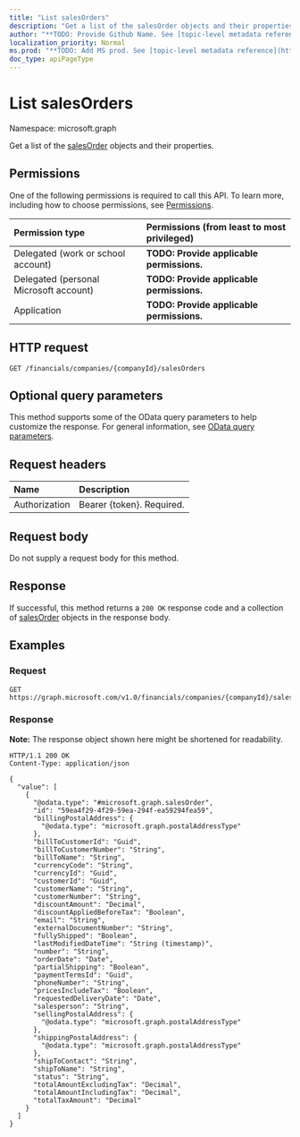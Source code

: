 ```yaml
---
title: "List salesOrders"
description: "Get a list of the salesOrder objects and their properties."
author: "**TODO: Provide Github Name. See [topic-level metadata reference](https://msgo.azurewebsites.net/add/document/guidelines/metadata.html#topic-level-metadata)**"
localization_priority: Normal
ms.prod: "**TODO: Add MS prod. See [topic-level metadata reference](https://msgo.azurewebsites.net/add/document/guidelines/metadata.html#topic-level-metadata)**"
doc_type: apiPageType
---
```


# List salesOrders
Namespace: microsoft.graph



Get a list of the [salesOrder](../resources/salesorder.md) objects and their properties.

## Permissions
One of the following permissions is required to call this API. To learn more, including how to choose permissions, see [Permissions](/graph/permissions-reference).

|Permission type|Permissions (from least to most privileged)|
|:---|:---|
|Delegated (work or school account)|**TODO: Provide applicable permissions.**|
|Delegated (personal Microsoft account)|**TODO: Provide applicable permissions.**|
|Application|**TODO: Provide applicable permissions.**|

## HTTP request

<!-- {
  "blockType": "ignored"
}
-->
``` http
GET /financials/companies/{companyId}/salesOrders
```

## Optional query parameters
This method supports some of the OData query parameters to help customize the response. For general information, see [OData query parameters](/graph/query-parameters).

## Request headers
|Name|Description|
|:---|:---|
|Authorization|Bearer {token}. Required.|

## Request body
Do not supply a request body for this method.

## Response

If successful, this method returns a `200 OK` response code and a collection of [salesOrder](../resources/salesorder.md) objects in the response body.

## Examples

### Request
<!-- {
  "blockType": "request",
  "name": "list_salesorder"
}
-->
``` http
GET https://graph.microsoft.com/v1.0/financials/companies/{companyId}/salesOrders
```


### Response
**Note:** The response object shown here might be shortened for readability.
<!-- {
  "blockType": "response",
  "truncated": true,
  "@odata.type": "Collection(microsoft.graph.salesOrder)"
}
-->
``` http
HTTP/1.1 200 OK
Content-Type: application/json

{
  "value": [
    {
      "@odata.type": "#microsoft.graph.salesOrder",
      "id": "59ea4f29-4f29-59ea-294f-ea59294fea59",
      "billingPostalAddress": {
        "@odata.type": "microsoft.graph.postalAddressType"
      },
      "billToCustomerId": "Guid",
      "billToCustomerNumber": "String",
      "billToName": "String",
      "currencyCode": "String",
      "currencyId": "Guid",
      "customerId": "Guid",
      "customerName": "String",
      "customerNumber": "String",
      "discountAmount": "Decimal",
      "discountAppliedBeforeTax": "Boolean",
      "email": "String",
      "externalDocumentNumber": "String",
      "fullyShipped": "Boolean",
      "lastModifiedDateTime": "String (timestamp)",
      "number": "String",
      "orderDate": "Date",
      "partialShipping": "Boolean",
      "paymentTermsId": "Guid",
      "phoneNumber": "String",
      "pricesIncludeTax": "Boolean",
      "requestedDeliveryDate": "Date",
      "salesperson": "String",
      "sellingPostalAddress": {
        "@odata.type": "microsoft.graph.postalAddressType"
      },
      "shippingPostalAddress": {
        "@odata.type": "microsoft.graph.postalAddressType"
      },
      "shipToContact": "String",
      "shipToName": "String",
      "status": "String",
      "totalAmountExcludingTax": "Decimal",
      "totalAmountIncludingTax": "Decimal",
      "totalTaxAmount": "Decimal"
    }
  ]
}
```


